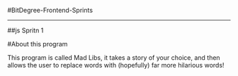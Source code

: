 #BitDegree-Frontend-Sprints
<hr/>
##js Spritn 1

#About this program

This program is called Mad Libs, it takes a story of your choice, and then allows the user to replace words with (hopefully) far more hilarious words!